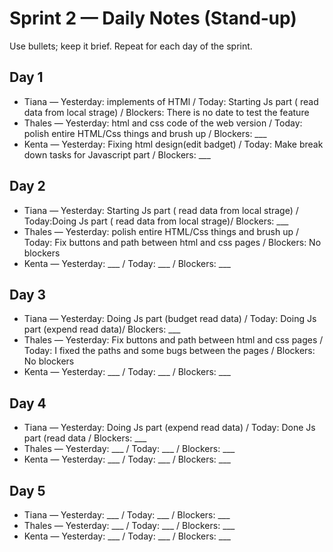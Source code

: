 # Sprint 2 — Daily Notes (Stand‑up)

Use bullets; keep it brief. Repeat for each day of the sprint.

## Day 1
- Tiana — Yesterday: implements of HTMl / Today: Starting Js part ( read data from local strage) / Blockers: There is no date to test the feature
- Thales — Yesterday: html and css code of the web version / Today: polish entire HTML/Css things and brush up / Blockers: ___
- Kenta — Yesterday: Fixing html design(edit badget) / Today: Make break down tasks for Javascript part / Blockers: ___

## Day 2
- Tiana — Yesterday: Starting Js part ( read data from local strage) / Today:Doing Js part ( read data from local strage)/ Blockers: ___
- Thales — Yesterday: polish entire HTML/Css things and brush up / Today: Fix buttons and path between html and css pages / Blockers: No blockers
- Kenta — Yesterday: ___ / Today: ___ / Blockers: ___

## Day 3
- Tiana — Yesterday: Doing Js part (budget read data) / Today: Doing Js part (expend read data)/ Blockers: ___
- Thales — Yesterday: Fix buttons and path between html and css pages / Today: I fixed the paths and some bugs between the pages / Blockers: No blockers
- Kenta — Yesterday: ___ / Today: ___ / Blockers: ___

## Day 4
- Tiana — Yesterday: Doing Js part (expend read data) / Today: Done Js part (read data / Blockers: ___
- Thales — Yesterday: ___ / Today: ___ / Blockers: ___
- Kenta — Yesterday: ___ / Today: ___ / Blockers: ___

## Day 5
- Tiana — Yesterday: ___ / Today: ___ / Blockers: ___
- Thales — Yesterday: ___ / Today: ___ / Blockers: ___
- Kenta — Yesterday: ___ / Today: ___ / Blockers: ___
